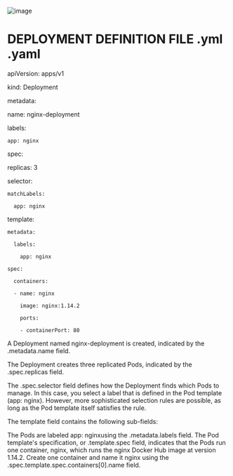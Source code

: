 
![image](https://user-images.githubusercontent.com/65309085/175805437-48f13148-8090-408e-9942-c1b6fc116e84.png)



# DEPLOYMENT DEFINITION FILE .yml .yaml

apiVersion: apps/v1

kind: Deployment

metadata:

name: nginx-deployment

labels:

    app: nginx

spec:

replicas: 3

selector:

    matchLabels:

      app: nginx

template:

    metadata:

      labels:

        app: nginx

    spec:

      containers:

      - name: nginx

        image: nginx:1.14.2

        ports:

        - containerPort: 80

A Deployment named nginx-deployment is created, indicated by the .metadata.name field.

The Deployment creates three replicated Pods, indicated by the .spec.replicas field.

The .spec.selector field defines how the Deployment finds which Pods to manage. In this case, you select a label that is defined in the Pod template (app: nginx). However, more sophisticated selection rules are possible, as long as the Pod template itself satisfies the rule.

The template field contains the following sub-fields:

The Pods are labeled app: nginxusing the .metadata.labels field.
The Pod template's specification, or .template.spec field, indicates that the Pods run one container, nginx, which runs the nginx Docker Hub image at version 1.14.2.
Create one container and name it nginx using the .spec.template.spec.containers[0].name field.

